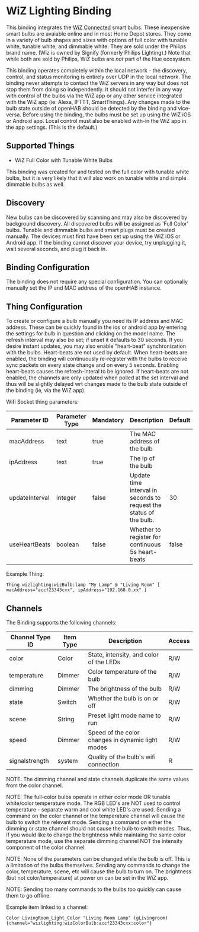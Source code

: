 # WiZ Lighting Binding

This binding integrates the [WiZ Connected](https://www.wizconnected.com/en-US/) smart bulbs.
These inexpensive smart bulbs are avaiable online and in most Home Depot stores.
They come in a variety of bulb shapes and sizes with options of full color with tunable white, tunable white, and dimmable white.
They are sold under the Philips brand name.  (Wiz is owned by Signify (formerly Philips Lighting).)
Note that while both are sold by Philips, WiZ bulbs are _not_ part of the Hue ecosystem.

This binding operates completely within the local network - the discovery, control, and status monitoring is entirely over UDP in the local network.
The binding never attempts to contact the WiZ servers in any way but does not stop them from doing so independently.
It should not interfer in any way with control of the bulbs via the WiZ app or any other service integrated with the WiZ app (ie: Alexa, IFTTT, SmartThings).
Any changes made to the bulb state outside of openHAB should be detected by the binding and vice-versa.
Before using the binding, the bulbs must be set up using the WiZ iOS or Android app.
Local control must also be enabled with-in the WiZ app in the app settings.  (This is the default.)


## Supported Things

- WiZ Full Color with Tunable White Bulbs

This binding was created for and tested on the full color with tunable white bulbs, but it is very likely that it will also work on tunable white and simple dimmable bulbs as well.


## Discovery

New bulbs can be discovered by scanning and may also be discovered by background discovery.
All discovered bulbs will be assigned as 'Full Color' bulbs.
Tunable and dimmable bulbs and smart plugs must be created manually.
The devices must first have been set up using the WiZ iOS or Android app.
If the binding cannot discover your device, try unplugging it, wait several seconds, and plug it back in.

## Binding Configuration

The binding does not require any special configuration.
You can optionally manually set the IP and MAC address of the openHAB instance.

## Thing Configuration

To create or configure a bulb manually you need its IP address and MAC address.
These can be quickly found in the ios or android app by entering the settings for bulb in question and clicking on the model name.
The refresh interval may also be set; if unset it defaults to 30 seconds.
If you desire instant updates, you may also enable "heart-beat" synchronization with the bulbs.
Heart-beats are not used by default.
When heart-beats are enabled, the binding will continuously re-register with the bulbs to receive sync packets on every state change and on every 5 seconds.
Enabling heart-beats causes the refresh-interal to be ignored.
If heart-beats are not enabled, the channels are only updated when polled at the set interval and thus will be slightly delayed wrt changes made to the bulb state outside of the binding (ie, via the WiZ app).


Wifi Socket thing parameters:

| Parameter ID | Parameter Type | Mandatory | Description | Default |
|--------------|----------------|------|------------------|-----|
| macAddress | text | true | The MAC address of the bulb |  |
| ipAddress | text | true | The Ip of the bulb |  |
| updateInterval | integer | false | Update time interval in seconds to request the status of the bulb. | 30 |
| useHeartBeats | boolean | false | Whether to register for continuous 5s heart-beats | false |


Example Thing:

```
Thing wizlighting:wizBulb:lamp "My Lamp" @ "Living Room" [ macAddress="accf23343cxx", ipAddress="192.168.0.xx" ]
```

## Channels

The Binding supports the following channels:

| Channel Type ID | Item Type | Description                                          | Access |
|-----------------|-----------|------------------------------------------------------|--------|
| color           | Color     | State, intensity, and color of the LEDs              | R/W    |
| temperature     | Dimmer    | Color temperature of the bulb                        | R/W    |
| dimming         | Dimmer    | The brightness of the bulb                           | R/W    |
| state           | Switch    | Whether the bulb is on or off                        | R/W    |
| scene           | String    | Preset light mode name to run                        | R/W    |
| speed           | Dimmer    | Speed of the color changes in dynamic light modes    | R/W    |
| signalstrength  | system    | Quality of the bulb's wifi connection                | R      |

NOTE:  The dimming channel and state channels duplicate the same values from the color channel.

NOTE:  The full-color bulbs operate in either color mode OR tunable white/color temperature mode.
The RGB LED's are NOT used to control temperature - separate warm and cool white LED's are used.
Sending a command on the color channel or the temperature channel will cause the bulb to switch the relevant mode.
Sending a command on either the dimming or state channel should not cause the bulb to switch modes.
Thus, if you would like to change the brightness while maintaing the same color temperature mode, use the separate dimming channel NOT the intensity component of the color channel.

NOTE:  None of the parameters can be changed while the bulb is off.
This is a limitation of the bulbs themselves.
Sending any commands to change the color, temperature, scene, etc will cause the bulb to turn on.
The brightness (but not color/temperature) at power on can be set in the WiZ app.

NOTE:  Sending too many commands to the bulbs too quickly can cause them to go offline.

Example item linked to a channel:

```
Color LivingRoom_Light_Color "Living Room Lamp" (gLivingroom) {channel="wizlighting:wizColorBulb:accf23343cxx:color"}
```
